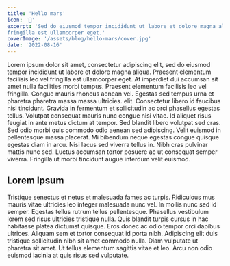 ```yaml
---
title: 'Hello mars'
icon: '🚀'
excerpt: 'Sed do eiusmod tempor incididunt ut labore et dolore magna aliqua. Praesent elementum facilisis leo vel
fringilla est ullamcorper eget.'
coverImage: '/assets/blog/hello-mars/cover.jpg'
date: '2022-08-16'
---
```


Lorem ipsum dolor sit amet, consectetur adipiscing elit, sed do eiusmod tempor incididunt ut labore et dolore magna
aliqua. Praesent elementum facilisis leo vel fringilla est ullamcorper eget. At imperdiet dui accumsan sit amet nulla
facilities morbi tempus. Praesent elementum facilisis leo vel fringilla. Congue mauris rhoncus aenean vel. Egestas sed
tempus urna et pharetra pharetra massa massa ultricies.
elit. Consectetur libero id faucibus nisl tincidunt. Gravida in fermentum et sollicitudin ac orci phasellus egestas
tellus. Volutpat consequat mauris nunc congue nisi vitae. Id aliquet risus feugiat in ante metus dictum at tempor. Sed
blandit libero volutpat sed cras. Sed odio morbi quis commodo odio aenean sed adipiscing. Velit euismod in pellentesque
massa placerat. Mi bibendum neque egestas congue quisque egestas diam in arcu. Nisi lacus sed viverra tellus in. Nibh
cras pulvinar mattis nunc sed. Luctus accumsan tortor posuere ac ut consequat semper viverra. Fringilla ut morbi
tincidunt augue interdum velit euismod.

## Lorem Ipsum

Tristique senectus et netus et malesuada fames ac turpis. Ridiculous mus mauris vitae ultricies leo integer malesuada
nunc vel. In mollis nunc sed id semper. Egestas tellus rutrum tellus pellentesque. Phasellus vestibulum lorem sed risus
ultricies tristique nulla. Quis blandit turpis cursus in hac habitasse platea dictumst quisque. Eros donec ac odio
tempor orci dapibus ultrices. Aliquam sem et tortor consequat id porta nibh. Adipiscing elit duis tristique sollicitudin
nibh sit amet commodo nulla. Diam vulputate ut pharetra sit amet. Ut tellus elementum sagittis vitae et leo. Arcu non
odio euismod lacinia at quis risus sed vulputate.
